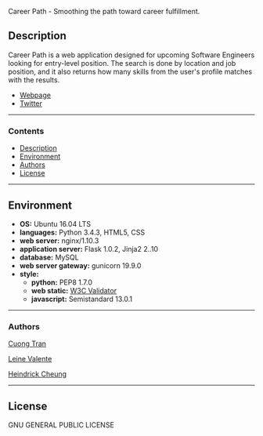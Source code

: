 Career Path - Smoothing the path toward career fulfillment.

## Description

Career Path is a web application designed for upcoming Software Engineers looking for entry-level position. The search is done by location and job position, and it also returns how many skills from the user's profile matches with the results.

* [Webpage](http://careerpath.website/)
* [Twitter](https://twitter.com/TeamCareerPath)

---

### Contents

* [Description](https://github.com/hcheung01/Career_path#description)
* [Environment](https://github.com/hcheung01/Career_path#environment)
* [Authors](https://github.com/hcheung01/Career_path#authors)
* [License](https://github.com/hcheung01/Career_path#license)
---

## Environment
* __OS:__ Ubuntu 16.04 LTS
* __languages:__ Python 3.4.3, HTML5, CSS
* __web server:__ nginx/1.10.3
* __application server:__ Flask 1.0.2, Jinja2 2..10
* __database:__ MySQL
* __web server gateway:__ gunicorn 19.9.0
* __style:__
  * __python:__ PEP8 1.7.0
  * __web static:__ [W3C Validator](https://validator.w3.org/)
  * __javascript:__ Semistandard 13.0.1

---

### Authors

[Cuong Tran](https://github.com/JackWanaCode)

[Leine Valente](https://github.com/leinefran)

[Heindrick Cheung](https://github.com/hcheung01)

---
## License
GNU GENERAL PUBLIC LICENSE
